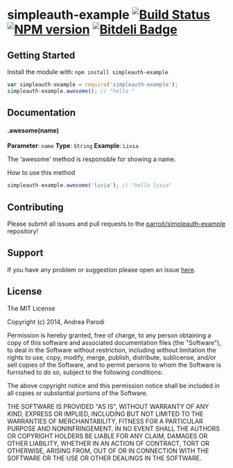 # simpleauth-example [![Build Status](https://secure.travis-ci.org/parroit/simpleauth-example.png?branch=master)](http://travis-ci.org/parroit/simpleauth-example) [![NPM version](https://badge-me.herokuapp.com/api/npm/simpleauth-example.png)](http://badges.enytc.com/for/npm/simpleauth-example) [![Bitdeli Badge](https://d2weczhvl823v0.cloudfront.net/parroit/simpleauth-example/trend.png)](https://bitdeli.com/free "Bitdeli Badge")

> 

## Getting Started
Install the module with: `npm install simpleauth-example`

```javascript
var simpleauth-example = require('simpleauth-example');
simpleauth-example.awesome(); // "hello "
```

## Documentation

#### .awesome(name)

**Parameter**: `name`
**Type**: `String`
**Example**: `Livia`

The 'awesome' method is responsible for showing a name.

How to use this method

```javascript
simpleauth-example.awesome('livia'); // "hello livia"
```

## Contributing

Please submit all issues and pull requests to the [parroit/simpleauth-example](http://github.com/parroit/simpleauth-example) repository!

## Support
If you have any problem or suggestion please open an issue [here](https://github.com/parroit/simpleauth-example/issues).

## License 

The MIT License

Copyright (c) 2014, Andrea Parodi

Permission is hereby granted, free of charge, to any person
obtaining a copy of this software and associated documentation
files (the "Software"), to deal in the Software without
restriction, including without limitation the rights to use,
copy, modify, merge, publish, distribute, sublicense, and/or sell
copies of the Software, and to permit persons to whom the
Software is furnished to do so, subject to the following
conditions:

The above copyright notice and this permission notice shall be
included in all copies or substantial portions of the Software.

THE SOFTWARE IS PROVIDED "AS IS", WITHOUT WARRANTY OF ANY KIND,
EXPRESS OR IMPLIED, INCLUDING BUT NOT LIMITED TO THE WARRANTIES
OF MERCHANTABILITY, FITNESS FOR A PARTICULAR PURPOSE AND
NONINFRINGEMENT. IN NO EVENT SHALL THE AUTHORS OR COPYRIGHT
HOLDERS BE LIABLE FOR ANY CLAIM, DAMAGES OR OTHER LIABILITY,
WHETHER IN AN ACTION OF CONTRACT, TORT OR OTHERWISE, ARISING
FROM, OUT OF OR IN CONNECTION WITH THE SOFTWARE OR THE USE OR
OTHER DEALINGS IN THE SOFTWARE.

